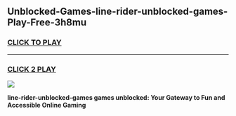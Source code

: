 
## Unblocked-Games-line-rider-unblocked-games-Play-Free-3h8mu
<h3>
<a href="https://premium76.site?title=line-rider-unblocked-games&ref=18A1">CLICK TO PLAY</a></h3>
<hr>

<h3>
<a href="https://premium76.site?title=line-rider-unblocked-games&ref=18A1">CLICK 2 PLAY</a>
  
</h3>

<a href="https://premium76.site?title=line-rider-unblocked-games&ref=18A1"><img src="https://clearcache.store/games.png"></a>


**line-rider-unblocked-games games unblocked: Your Gateway to Fun and Accessible Online Gaming**
